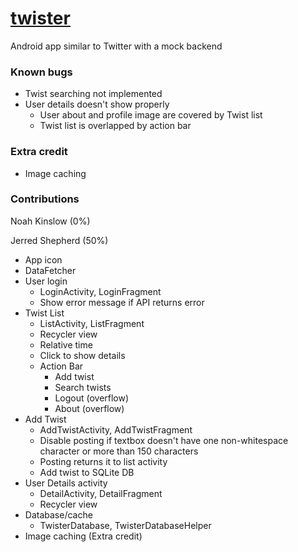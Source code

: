 # [twister](https://github.com/ShepherdJerred/twister)
Android app similar to Twitter with a mock backend

### Known bugs
* Twist searching not implemented
* User details doesn't show properly
    * User about and profile image are covered by Twist list
    * Twist list is overlapped by action bar

### Extra credit
* Image caching

### Contributions
Noah Kinslow (0%)

Jerred Shepherd (50%)
* App icon
* DataFetcher
* User login
    * LoginActivity, LoginFragment
    * Show error message if API returns error
* Twist List
    * ListActivity, ListFragment
    * Recycler view
    * Relative time
    * Click to show details
    * Action Bar
        * Add twist
        * Search twists
        * Logout (overflow)
        * About (overflow)
* Add Twist
    * AddTwistActivity, AddTwistFragment
    * Disable posting if textbox doesn't have one non-whitespace character or
      more than 150 characters
    * Posting returns it to list activity
    * Add twist to SQLite DB
* User Details activity
    * DetailActivity, DetailFragment
    * Recycler view
* Database/cache
    * TwisterDatabase, TwisterDatabaseHelper
* Image caching (Extra credit)
